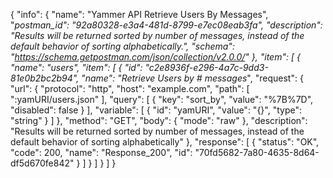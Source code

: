 {
  "info": {
    "name": "Yammer API Retrieve Users By  Messages",
    "_postman_id": "92a80328-e3a4-481d-8799-e7ec08eab3fa",
    "description": "Results will be returned sorted by number of messages, instead of the default behavior of sorting alphabetically.",
    "schema": "https://schema.getpostman.com/json/collection/v2.0.0/"
  },
  "item": [
    {
      "name": "users",
      "item": [
        {
          "id": "c2e8936f-e296-4a7c-9dd3-81e0b2bc2b94",
          "name": "Retrieve Users by # messages_",
          "request": {
            "url": {
              "protocol": "http",
              "host": "example.com",
              "path": [
                ":yamURI/users.json"
              ],
              "query": [
                {
                  "key": "sort_by",
                  "value": "%7B%7D",
                  "disabled": false
                }
              ],
              "variable": [
                {
                  "id": "yamURI",
                  "value": "{}",
                  "type": "string"
                }
              ]
            },
            "method": "GET",
            "body": {
              "mode": "raw"
            },
            "description": "Results will be returned sorted by number of messages, instead of the default behavior of sorting alphabetically"
          },
          "response": [
            {
              "status": "OK",
              "code": 200,
              "name": "Response_200",
              "id": "70fd5682-7a80-4635-8d64-df5d670fe842"
            }
          ]
        }
      ]
    }
  ]
}